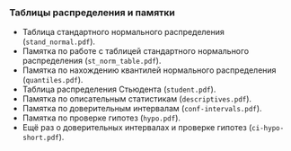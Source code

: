 ### Таблицы распределения и памятки

* Таблица стандартного нормального распределения (`stand_normal.pdf`).
* Памятка по работе с таблицей стандартного нормального распределения (`st_norm_table.pdf`).
* Памятка по нахождению квантилей нормального распределения (`quantiles.pdf`).
* Таблица распределения Стьюдента (`student.pdf`).
* Памятка по описательным статистикам (`descriptives.pdf`).
* Памятка по доверительным интервалам (`conf-intervals.pdf`).
* Памятка по проверке гипотез (`hypo.pdf`).
* Ещё раз о доверительных интервалах и проверке гипотез (`ci-hypo-short.pdf`).
